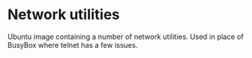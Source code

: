 # Network utilities

Ubuntu image containing a number of network utilities.  Used in place of BusyBox where telnet has a few issues.


